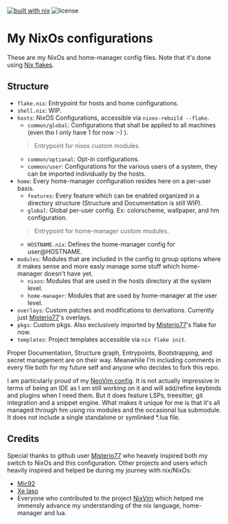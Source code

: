 [![built with nix](https://img.shields.io/static/v1?logo=nixos&logoColor=white&label=&message=Built%20with%20Nix&color=41439a)](https://builtwithnix.org)
![license](https://img.shields.io/github/license/ilBellu/nix-config)

# My NixOs configurations

These are my NixOs and home-manager config files.
Note that it's done using [Nix flakes](https://nixos.wiki/wiki/Flakes).

## Structure

- `flake.nix`: Entrypoint for hosts and home configurations.
- `shell.nix`: WIP.
- `hosts`: NixOS Configurations, accessible via `nixos-rebuild --flake`.
    - `common/global`: Configurations that shall be applied to all machines (even tho I only have 1 for now :-) ).
    > Entrypoint for nixos custom modules.
    - `common/optional`: Opt-in configurations.
    - `common/user`: Configurations for the various users of a system, they can be imported individually by the hosts.
- `home`: Every home-manager configuration resides here on a per-user basis.
    - `features`: Every feature which can be enabled organized in a directory structure (Structure and Documentation is still WIP).
    - `global`: Global per-user config. Ex: colorscheme, wallpaper, and hm configuration.
    > Entrypoint for home-manager custom modules.
    - `HOSTNAME.nix`: Defines the home-manager config for user@HOSTNAME.
- `modules`: Modules that are included in the config to group options where it makes sense and more easly manage some stuff which home-manager doesn't have yet.
    - `nixos`: Modules that are used in the hosts directory at the system level.
    - `home-manager`: Modules that are used by home-manager at the user level.
- `overlays`: Custom patches and modifications to derivations. Currently just [Misterio77](https://github.com/Misterio77)'s overlays.
- `pkgs`: Custom pkgs. Also exclusively imported by [Misterio77](https://github.com/Misterio77)'s flake for now.
- `templates`: Project templates accessible via `nix flake init`.

Proper Documentation, Structure graph, Entrypoints, Bootstrapping, and secret management are on their way. Meanwhile I'm including comments in every file both for my future self and anyone who decides to fork this repo.

I am particularly proud of my [NeoVim config](https://github.com/ilBellu/nix-config/tree/main/home/xenorock/features/editors/nixvim).
It is not actually impressive in terms of being an IDE as I am still working on it and will add/refine keybinds and plugins when I need them.
But it does feature LSPs, treesitter, git integration and a snippet engine.
What makes it unique for me is that it's all managed through hm using nix modules and the occasional lua submodule.
It does not include a single standalone or symlinked *.lua file.

## Credits

Special thanks to github user [Misterio77](https://github.com/Misterio77) who heavely inspired both my switch to NixOs and this configuration.
Other projects and users which heavily inspired and helped be during my journey with nix/NixOs:
- [Mic92](https://github.com/Mic92)
- [Xe laso](https://github.com/Xe)
- Everyone who contributed to the project [NixVim](https://github.com/nix-community/nixvim) which helped me immensly advance my understanding of the nix language, home-manager and lua.


